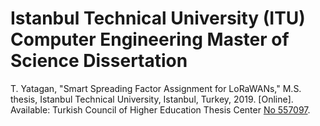 # Istanbul Technical University (ITU) Computer Engineering Master of Science Dissertation

T. Yatagan, "Smart Spreading Factor Assignment for LoRaWANs," M.S. thesis, Istanbul Technical University, Istanbul, Turkey, 2019. [Online]. Available: Turkish Council of Higher Education Thesis Center [No 557097](https://tez.yok.gov.tr/UlusalTezMerkezi/TezGoster?key=Mir2lXQK1dkmQ9Ige3PZbpjXYNGXhXNeBA_KevbGRLGvHRe0OPaWEuKOGMdS9yoQ).
